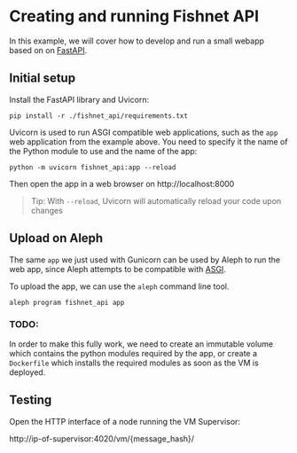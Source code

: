 # Creating and running Fishnet API

In this example, we will cover how to develop and run a small webapp based on
on [FastAPI](https://fastapi.tiangolo.com/).

## Initial setup
Install the FastAPI library and Uvicorn: 
```shell
pip install -r ./fishnet_api/requirements.txt
```

Uvicorn is used to run ASGI compatible web applications, such as the `app`
web application from the example above. You need to specify it the name of the
Python module to use and the name of the app:
```shell
python -m uvicorn fishnet_api:app --reload
```

Then open the app in a web browser on http://localhost:8000

> Tip: With `--reload`, Uvicorn will automatically reload your code upon changes  

## Upload on Aleph

The same `app` we just used with Gunicorn can be used by Aleph to run 
the web app, since Aleph attempts to be compatible with 
[ASGI](https://asgi.readthedocs.io/ASGI).

To upload the app, we can use the `aleph` command line tool. 
```shell
aleph program fishnet_api app
```

### TODO:
In order to make this fully work, we need to create an immutable volume which contains
the python modules required by the app, or create a `Dockerfile` which installs the
required modules as soon as the VM is deployed.

## Testing

Open the HTTP interface of a node running the VM Supervisor:

http://ip-of-supervisor:4020/vm/{message_hash}/
